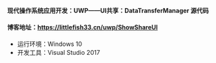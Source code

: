 #### 现代操作系统应用开发：UWP——UI共享：DataTransferManager 源代码

#### 博客地址：https://littlefish33.cn/uwp/ShowShareUI

- 运行环境：Windows 10
- 开发工具：Visual Studio 2017
